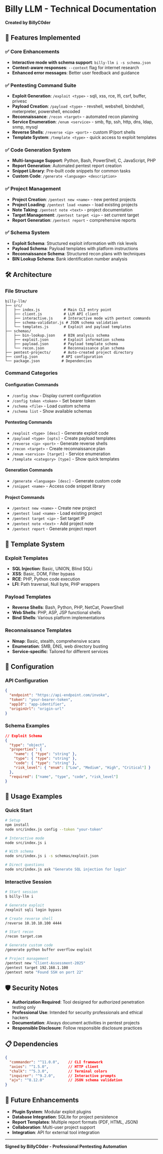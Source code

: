 # Billy LLM - Technical Documentation
**Created by BillyC0der**

## 🎯 Features Implemented

### ✅ Core Enhancements
- **Interactive mode with schema support**: `billy-llm i -s schema.json`
- **Context-aware responses**: `--context` flag for internet research
- **Enhanced error messages**: Better user feedback and guidance

### ✅ Pentesting Command Suite
- **Exploit Generation**: `/exploit <type>` - sqli, xss, rce, lfi, csrf, buffer, privesc
- **Payload Creation**: `/payload <type>` - revshell, webshell, bindshell, meterpreter, powershell, encoded
- **Reconnaissance**: `/recon <target>` - automated recon planning
- **Service Enumeration**: `/enum <service>` - smb, ftp, ssh, http, dns, ldap, snmp, mysql
- **Reverse Shells**: `/reverse <ip> <port>` - custom IP/port shells
- **Template System**: `/template <type>` - quick access to exploit templates

### ✅ Code Generation System
- **Multi-language Support**: Python, Bash, PowerShell, C, JavaScript, PHP
- **Report Generation**: Automated pentest report creation
- **Snippet Library**: Pre-built code snippets for common tasks
- **Custom Code**: `/generate <language> <description>`

### ✅ Project Management
- **Project Creation**: `/pentest new <name>` - new pentest projects
- **Project Loading**: `/pentest load <name>` - load existing projects
- **Note Taking**: `/pentest note <text>` - project documentation
- **Target Management**: `/pentest target <ip>` - set current target
- **Report Generation**: `/pentest report` - comprehensive reports

### ✅ Schema System
- **Exploit Schema**: Structured exploit information with risk levels
- **Payload Schema**: Payload templates with platform instructions
- **Reconnaissance Schema**: Structured recon plans with techniques
- **BIN Lookup Schema**: Bank identification number analysis

## 🛠️ Architecture

### File Structure
```
billy-llm/
├── src/
│   ├── index.js           # Main CLI entry point
│   ├── client.js          # LLM API client
│   ├── interactive.js     # Interactive mode with pentest commands
│   ├── schema-validator.js # JSON schema validation
│   └── templates.js       # Exploit and payload templates
├── schemas/
│   ├── bin-lookup.json    # BIN analysis schema
│   ├── exploit.json       # Exploit information schema
│   ├── payload.json       # Payload template schema
│   └── recon.json         # Reconnaissance plan schema
├── pentest-projects/      # Auto-created project directory
├── config.json           # API configuration
└── package.json          # Dependencies
```

### Command Categories

#### Configuration Commands
- `/config show` - Display current configuration
- `/config token <token>` - Set bearer token
- `/schema <file>` - Load custom schema
- `/schema list` - Show available schemas

#### Pentesting Commands
- `/exploit <type> [desc]` - Generate exploit code
- `/payload <type> [opts]` - Create payload templates
- `/reverse <ip> <port>` - Generate reverse shells
- `/recon <target>` - Create reconnaissance plan
- `/enum <service> [target]` - Service enumeration
- `/template <category> [type]` - Show quick templates

#### Generation Commands
- `/generate <language> [desc]` - Generate custom code
- `/snippet <name>` - Access code snippet library

#### Project Commands
- `/pentest new <name>` - Create new project
- `/pentest load <name>` - Load existing project
- `/pentest target <ip>` - Set target IP
- `/pentest note <text>` - Add project note
- `/pentest report` - Generate project report

## 🎨 Template System

### Exploit Templates
- **SQL Injection**: Basic, UNION, Blind SQLi
- **XSS**: Basic, DOM, Filter bypass
- **RCE**: PHP, Python code execution
- **LFI**: Path traversal, Null byte, PHP wrappers

### Payload Templates
- **Reverse Shells**: Bash, Python, PHP, NetCat, PowerShell
- **Web Shells**: PHP, ASP, JSP functional shells
- **Bind Shells**: Various platform implementations

### Reconnaissance Templates
- **Nmap**: Basic, stealth, comprehensive scans
- **Enumeration**: SMB, DNS, web directory busting
- **Service-specific**: Tailored for different services

## 🔧 Configuration

### API Configuration
```json
{
  "endpoint": "https://api-endpoint.com/invoke",
  "token": "your-bearer-token",
  "appId": "app-identifier",
  "originUrl": "origin-url"
}
```

### Schema Examples
```json
// Exploit Schema
{
  "type": "object",
  "properties": {
    "name": { "type": "string" },
    "type": { "type": "string" },
    "code": { "type": "string" },
    "risk_level": { "enum": ["Low", "Medium", "High", "Critical"] }
  },
  "required": ["name", "type", "code", "risk_level"]
}
```

## 🚀 Usage Examples

### Quick Start
```bash
# Setup
npm install
node src/index.js config --token "your-token"

# Interactive mode
node src/index.js i

# With schema
node src/index.js i -s schemas/exploit.json

# Direct questions
node src/index.js ask "Generate SQL injection for login"
```

### Interactive Session
```bash
# Start session
$ billy-llm i

# Generate exploit
/exploit sqli login bypass

# Create reverse shell
/reverse 10.10.10.100 4444

# Start recon
/recon target.com

# Generate custom code
/generate python buffer overflow exploit

# Project management
/pentest new "Client-Assessment-2025"
/pentest target 192.168.1.100
/pentest note "Found SSH on port 22"
```

## 🛡️ Security Notes

- **Authorization Required**: Tool designed for authorized penetration testing only
- **Professional Use**: Intended for security professionals and ethical hackers
- **Documentation**: Always document activities in pentest projects
- **Responsible Disclosure**: Follow responsible disclosure practices

## 📋 Dependencies

```json
{
  "commander": "^11.0.0",    // CLI framework
  "axios": "^1.5.0",         // HTTP client
  "chalk": "^5.3.0",         // Terminal colors
  "inquirer": "^9.2.0",      // Interactive prompts
  "ajv": "^8.12.0"           // JSON schema validation
}
```

## 🔄 Future Enhancements

- **Plugin System**: Modular exploit plugins
- **Database Integration**: SQLite for project persistence  
- **Report Templates**: Multiple report formats (PDF, HTML, JSON)
- **Collaboration**: Multi-user project support
- **Integration**: API for external tool integration

---
**Signed by BillyC0der - Professional Pentesting Automation**
